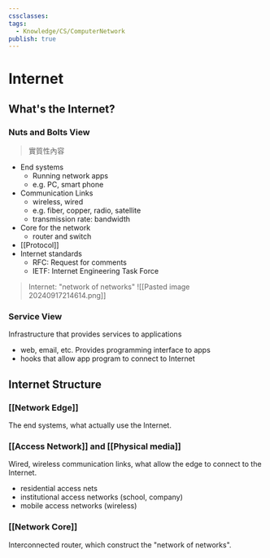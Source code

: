 ```yaml
---
cssclasses: 
tags:
  - Knowledge/CS/ComputerNetwork
publish: true
---
```

# Internet

## What's the Internet?

### Nuts and Bolts View
> 實質性內容
- End systems
	- Running network apps
	- e.g. PC, smart phone
- Communication Links
	- wireless, wired
	- e.g. fiber, copper, radio, satellite
	- transmission rate: bandwidth
- Core for the network
	- router and switch
- [[Protocol]]
- Internet standards
	- RFC: Request for comments
	- IETF: Internet Engineering Task Force

> Internet: "network of networks"
![[Pasted image 20240917214614.png]]



### Service View
Infrastructure that provides services to applications
- web, email, etc.
Provides programming interface to apps
- hooks that allow app program to connect to Internet



## Internet Structure
### [[Network Edge]]
The end systems, what actually use the Internet.
### [[Access Network]] and [[Physical media]]
Wired, wireless communication links, what allow the edge to connect to the Internet.
- residential access nets
- institutional access networks (school, company)
- mobile access networks (wireless)
### [[Network Core]]
Interconnected router, which construct the "network of networks".